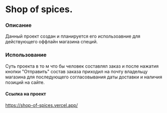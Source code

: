 # Shop of spices. 
### Описание
Данный проект создан и планируется его использоавние для действующего оффлайн магазина специй. 
### Использование
Суть проекта в то м что бы человек составлял заказ и после нажатия кнопки "Отправить" состав заказа приходил на почту владельцу магазина для последующего согласовывания даты доставки и наличия позиций на сайте.
#### Ссылка на проект
https://shop-of-spices.vercel.app/
